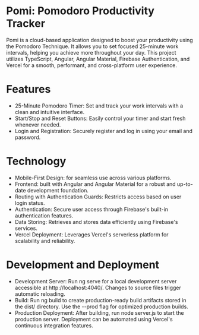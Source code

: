 # Pomi: Pomodoro Productivity Tracker
Pomi is a cloud-based application designed to boost your productivity using the Pomodoro Technique. It allows you to set focused 25-minute work intervals, helping you achieve more throughout your day. This project utilizes TypeScript, Angular, Angular Material, Firebase Authentication, and Vercel for a smooth, performant, and cross-platform user experience.

# Features
- 25-Minute Pomodoro Timer: Set and track your work intervals with a clean and intuitive interface.
- Start/Stop and Reset Buttons: Easily control your timer and start fresh whenever needed.
- Login and Registration: Securely register and log in using your email and password.

# Technology
- Mobile-First Design: for seamless use across various platforms.
- Frontend: built with Angular and Angular Material for a robust and up-to-date development foundation.
- Routing with Authentication Guards: Restricts access based on user login status.
- Authentication: Secure user access through Firebase's built-in authentication features.
- Data Storing: Retrieves and stores data efficiently using Firebase's services.
- Vercel Deployment: Leverages Vercel's serverless platform for scalability and reliability.

# Development and Deployment
- Development Server: Run ng serve for a local development server accessible at http://localhost:4040/. Changes to source files trigger automatic reloading.
- Build: Run ng build to create production-ready build artifacts stored in the dist/ directory. Use the --prod flag for optimized production builds.
- Production Deployment: After building, run node server.js to start the production server. Deployment can be automated using Vercel's continuous integration features.
